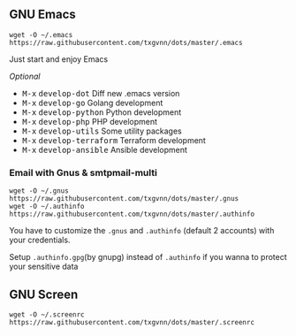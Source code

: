 ## GNU Emacs

```
wget -O ~/.emacs https://raw.githubusercontent.com/txgvnn/dots/master/.emacs
```

Just start and enjoy Emacs

*Optional*
 * <kbd>M-x</kbd> <kbd>develop-dot</kbd> Diff new .emacs version
 * <kbd>M-x</kbd> <kbd>develop-go</kbd> Golang development
 * <kbd>M-x</kbd> <kbd>develop-python</kbd> Python development
 * <kbd>M-x</kbd> <kbd>develop-php</kbd> PHP development
 * <kbd>M-x</kbd> <kbd>develop-utils</kbd> Some utility packages
 * <kbd>M-x</kbd> <kbd>develop-terraform</kbd> Terraform development
 * <kbd>M-x</kbd> <kbd>develop-ansible</kbd> Ansible development

### Email with Gnus & smtpmail-multi

```
wget -O ~/.gnus https://raw.githubusercontent.com/txgvnn/dots/master/.gnus
wget -O ~/.authinfo https://raw.githubusercontent.com/txgvnn/dots/master/.authinfo
```
You have to customize the `.gnus` and `.authinfo` (default 2 accounts) with your credentials.

Setup `.authinfo.gpg`(by gnupg) instead of `.authinfo` if you wanna to protect your sensitive data

## GNU Screen

```
wget -O ~/.screenrc https://raw.githubusercontent.com/txgvnn/dots/master/.screenrc
```
